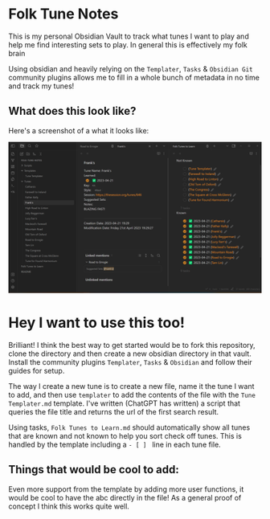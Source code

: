 # Folk Tune Notes

This is my personal Obsidian Vault to track what tunes I want to play and help me find interesting sets to play. In general this is effectively my folk brain 

Using obsidian and heavily relying on the `Templater`, `Tasks` & `Obsidian Git` community plugins allows me to fill in a whole bunch of metadata in no time and track my tunes!

## What does this look like?
Here's a screenshot of a what it looks like:

![Obsidian Desktop Screenshot](https://github.com/ctrlbadger/Folk-Tune-Notes/blob/main/Templates/screenshot.png?raw=true)

# Hey I want to use this too!
Brilliant! I think the best way to get started would be to fork this repository, clone the directory and then create a new obsidian directory in that vault. Install the community plugins `Templater`, `Tasks` & `Obsidian` and follow their guides for setup.

The way I create a new tune is to create a new file, name it the tune I want to add, and then use `templater` to add the contents of the file with the `Tune Templater.md` template. 
I've written (ChatGPT has written) a script that queries the file title and returns the url of the first search result.

Using tasks, `Folk Tunes to Learn.md` should automatically show all tunes that are known and not known to help you sort check off tunes. This is handled by the template including a `- [ ] ` line in each tune file.

## Things that would be cool to add:
Even more support from the template by adding more user functions, it would be cool to have the abc directly in the file!
As a general proof of concept I think this works quite well.

